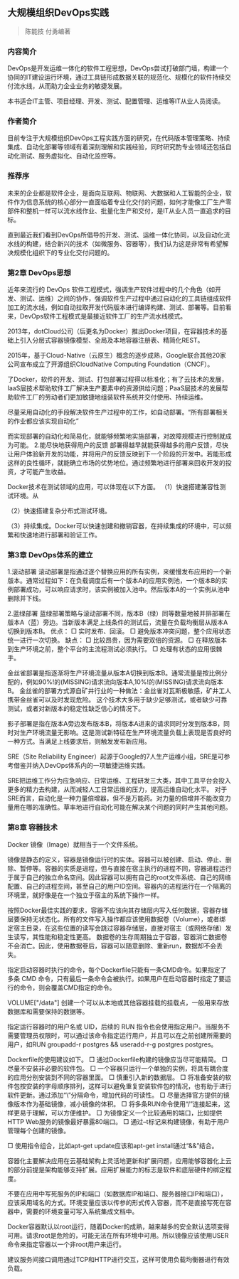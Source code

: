 ## 大规模组织DevOps实践
> 陈能技 付勇编著

### 内容简介

DevOps是开发运维一体化的软件工程思想，DevOps尝试打破部门墙，构建一个协同的IT建设运行环境，通过工具链形成数据关联的规范化、规模化的软件持续交付流水线，从而助力企业业务的敏捷发展。

本书适合IT主管、项目经理、开发、测试、配置管理、运维等IT从业人员阅读。

### 作者简介

目前专注于大规模组织DevOps工程实践方面的研究，在代码版本管理策略、持续集成、自动化部署等领域有着深刻理解和实践经验，同时研究酌专业领域还包括自动化测试、服务虚拟化、自动化监控等。

### 推荐序

未来的企业都是软件企业，是面向互联网、物联网、大数据和人工智能的企业，软件作为信息系统的核心部分一直面临着专业化交付的问题，如何才能像工厂生产零部件和整机一样可以流水线作业、批量化生产和交付，是IT从业人员一直追求的目标。

直到最近我们看到DevOps所倡导的开发、测试、运维一体化协同，以及自动化流水线的构建，结合新兴的技术（如微服务、容器等），我们认为这是非常有希望解决规模化组织下的专业化交付问题的。

### 第2章 DevOps思想

近年来流行的 DevOps 软件工程模式，强调生产软件过程中的几个角色（如开发、测试、运维）之间的协作，强调软件生产过程中通过自动化的工具链组成软件加工的流水线，例如自动拉取开发代码版本进行编译构建、测试、部署等。目前看来，DevOps软件工程模式是最接近软件工厂的生产流水线模式。

2013年，dotCloud公司（后更名为Docker）推出Docker项目，在容器技术的基础上引入分层式容器镜像模型、全局及本地容器注册表、精简化REST。

2015年，基于Cloud-Native（云原生）概念的逐步成熟，Google联合其他20家公司宣布成立了开源组织CloudNative Computing Foundation（CNCF）。

了Docker，软件的开发、测试、打包部署过程得以标准化；有了云技术的发展，IaaS层技术帮助软件工厂解决生产要素中的资源供给问题；PaaS层技术的发展帮助软件工厂的劳动者们更加敏捷地组装软件系统并交付使用、持续运维。

尽量采用自动化的手段解决软件生产过程中的工作，如自动部署。“所有部署相关的作业都应该实现自动化”

而实现部署的自动化和简易化，就能够频繁地实施部署，对故障规模进行控制就成为可能。
2.能尽快地获得用户的反馈
部署得越早就能获得越多的用户反馈，尽快让用户体验新开发的功能，并将用户的反馈反映到下一个阶段的开发中。若能形成这样的良性循环，就能确立市场的优势地位。通过频繁地进行部署来回收开发的投资，才可能产生收益。

Docker技术在测试领域的应用，可以体现在以下方面。
（1）快速搭建兼容性测试环境。从

（2）快速搭建复杂分布式测试环境。

（3）持续集成。Docker可以快速创建和撤销容器，在持续集成的环境中，可以频繁和快速地进行部署和验证工作。

### 第3章 DevOps体系的建立

1.滚动部署
滚动部署是指通过逐个替换应用的所有实例，来缓慢发布应用的一个新版本。通常过程如下：在负载调度后有一个版本A的应用实例池，一个版本B的实例部署成功，可以响应请求时，该实例被加入池中。然后版本A的一个实例从池中删除并下线。

2.蓝绿部署
蓝绿部署策略与滚动部署不同，版本B（绿）同等数量地被并排部署在版本A（蓝）旁边。当新版本满足上线条件的测试后，流量在负载均衡层从版本A切换到版本B。
优点：
□ 实时发布、回滚。
□ 避免版本冲突问题，整个应用状态统一进行一次切换。
缺点：
□ 比较昂贵，因为需要双倍的资源。
□ 在释放版本到生产环境之前，整个平台的主流程测试必须执行。
□ 处理有状态的应用很棘手。

金丝雀部署是指逐渐将生产环境流量从版本A切换到版本B。通常流量是按比例分配的，例如90%!的(MISSING)请求流向版本A,10%!的(MISSING)请求流向版本B。
金丝雀的部署方式源自矿井行业的一种做法：金丝雀对瓦斯极敏感，矿井工人携带金丝雀可以及时发现危险。
这个技术大多用于缺少足够测试，或者缺少可靠测试，或者对新版本的稳定性缺乏信心的情况下。

影子部署是指在版本A旁边发布版本B，将版本A进来的请求同时分发到版本B，同时对生产环境流量无影响。这是测试新特征在生产环境流量负载上表现是否良好的一种方式。当满足上线要求后，则触发发布新应用。

SRE（Site Reliability Engineer）起源于Google的7人生产运维小组，SRE是可参考借鉴并纳入DevOps体系内的一项敏捷运维实践。

SRE把运维工作分为应急响应、日常运维、工程研发三大类，其中工具平台会投入更多的精力去构建，从而减轻人工日常运维的压力，提高运维自动化水平。
对于SRE而言，自动化是一种力量倍增器，但不是万能药。对力量的倍增并不能改变力量用在哪的准确性。草率地进行自动化可能在解决某个问题的同时产生其他问题。

### 第8章 容器技术

Docker 镜像（Image）就相当于一个文件系统。

镜像是静态的定义，容器是镜像运行时的实体。容器可以被创建、启动、停止、删除、暂停等。容器的实质是进程，但与直接在宿主执行的进程不同，容器进程运行于属于自己的独立命名空间。因此容器可以拥有自己的root文件系统、自己的网络配置、自己的进程空间，甚至自己的用户ID空间。容器内的进程运行在一个隔离的环境里，就好像是在一个独立于宿主的系统下操作一样。

按照Docker最佳实践的要求，容器不应该向其存储层内写入任何数据，容器存储层要保持无状态化。所有的文件写入操作都应该使用数据卷（Volume），或者绑定宿主目录，在这些位置的读写会跳过容器存储层，直接对宿主（或网络存储）发生读写，其性能和稳定性更高。
数据卷的生存周期独立于容器，容器消亡数据卷不会消亡。因此，使用数据卷后，容器可以随意删除、重新run，数据却不会丢失。

指定启动容器时执行的命令，每个Dockerfile只能有一条CMD命令。如果指定了多条 CMD 命令，只有最后一条命令会被执行。如果用户在启动容器时指定了要运行的命令，则会覆盖CMD指定的命令。

VOLUME["/data"]
创建一个可以从本地或其他容器挂载的挂载点，一般用来存放数据库和需要保持的数据等。

指定运行容器时的用户名或 UID，后续的 RUN 指令也会使用指定用户。当服务不需要管理员权限时，可以通过该命令指定运行用户，并且可以在之前创建所需要的用户，如RUN groupadd-r postgres && useradd-r-g postgres postgres。

Dockerfile的使用建议如下。
□ 通过Dockerfile构建的镜像应当尽可能精简。
□ 尽量不安装非必要的软件包。
□ 一个容器只运行一个单独的实例，将具有耦合度的应用分别安装到不同的容器里面。
□ 慎重引入新的数据层。
□ 将准备安装的软件包按安装的字母顺序排列，这样可以避免重复安装软件包的情况，也有助于进行软件更新。通过添加“\”分隔命令，增加代码的可读性。
□ 尽量选择官方提供的镜像版本作为基础镜像，减小镜像的体积。
□ 将多条RUN命令使用“/”连接起来，这样更易于理解，可以方便维护。
□ 为镜像定义一个比较通用的端口，比如提供HTTP Web服务的镜像最好暴露80端口。
□ 通过–t标记来构建镜像，有助于用户管理每个创建的镜像。

□ 使用指令组合，比如apt-get update应该和apt-get install通过“&&”结合。

容器化主要解决应用在云基础架构上灵活地更新和扩展问题，应用能够容器化上云的部分前提是架构能够支持扩展。应用扩展能力的标志是软件和底层硬件的绑定程度。

不要在应用中写死服务的IP和端口（如数据库IP和端口、服务器接口IP和端口），应该采用域名的方式。环境变量应该以传参的形式传入容器，而不是直接写死在容器中，需要的环境变量可写入系统集成文档中。

Docker容器默认以root运行，随着Docker的成熟，越来越多的安全默认选项变得可用。请求root是危险的，可能无法在所有环境中可用。所以镜像应该使用USER命令来指定容器以一个非root用户来运行。

建议服务间接口调用通过TCP和HTTP进行交互，这样可使用负载均衡器进行有效负载。